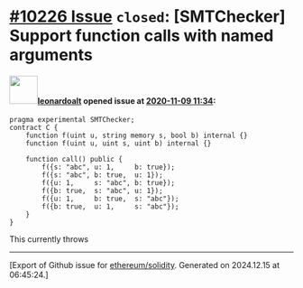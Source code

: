 # [\#10226 Issue](https://github.com/ethereum/solidity/issues/10226) `closed`: [SMTChecker] Support function calls with named arguments

#### <img src="https://avatars.githubusercontent.com/u/504195?u=ce2facd14af9fd474ebff49f0d44891f56f7500f&v=4" width="50">[leonardoalt](https://github.com/leonardoalt) opened issue at [2020-11-09 11:34](https://github.com/ethereum/solidity/issues/10226):

```
pragma experimental SMTChecker;
contract C {
    function f(uint u, string memory s, bool b) internal {}
    function f(uint u, uint s, uint b) internal {}

    function call() public {
        f({s: "abc", u: 1,     b: true});
        f({s: "abc", b: true,  u: 1});
        f({u: 1,     s: "abc", b: true});
        f({b: true,  s: "abc", u: 1});
        f({u: 1,     b: true,  s: "abc"});
        f({b: true,  u: 1,     s: "abc"});
    }
}
```
This currently throws




-------------------------------------------------------------------------------



[Export of Github issue for [ethereum/solidity](https://github.com/ethereum/solidity). Generated on 2024.12.15 at 06:45:24.]
